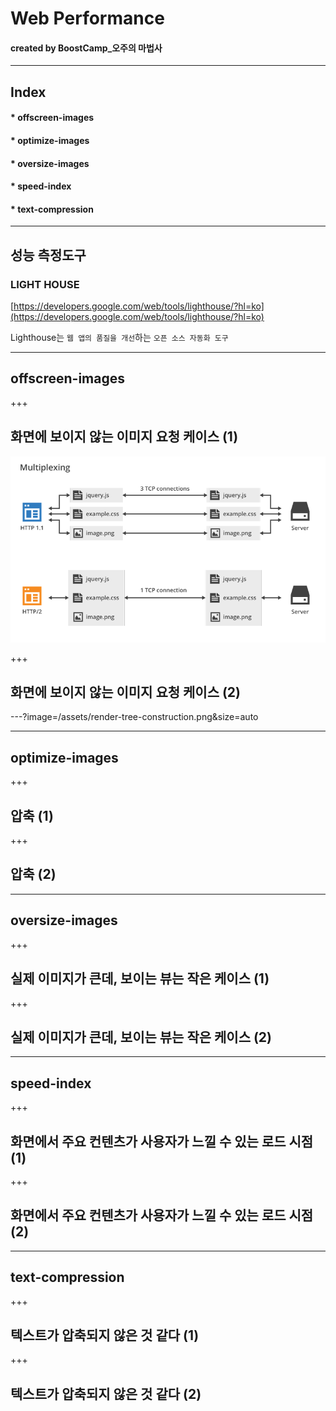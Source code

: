 # Web Performance

#### created by BoostCamp_오주의 마법사

---

## Index

#### * offscreen-images
#### * optimize-images
#### * oversize-images
#### * speed-index
#### * text-compression

---

## 성능 측정도구 
### LIGHT HOUSE
[https://developers.google.com/web/tools/lighthouse/?hl=ko](https://developers.google.com/web/tools/lighthouse/?hl=ko)  

Lighthouse는 `웹 앱의 품질을 개선`하는 `오픈 소스 자동화 도구`

---

## offscreen-images

+++

## 화면에 보이지 않는 이미지 요청 케이스 (1)
![HTTP1-HTTP2](https://github.com/euntak/TIL/blob/master/assets/http1-http2.png)

+++

## 화면에 보이지 않는 이미지 요청 케이스 (2)

---?image=/assets/render-tree-construction.png&size=auto

---

## optimize-images

+++

## 압축 (1)

+++

## 압축 (2)

---

## oversize-images

+++

## 실제 이미지가 큰데, 보이는 뷰는 작은 케이스 (1)

+++

## 실제 이미지가 큰데, 보이는 뷰는 작은 케이스 (2)

---

## speed-index

+++

## 화면에서 주요 컨텐츠가 사용자가 느낄 수 있는 로드 시점 (1)

+++

## 화면에서 주요 컨텐츠가 사용자가 느낄 수 있는 로드 시점 (2)

---

## text-compression

+++

## 텍스트가 압축되지 않은 것 같다 (1)

+++

## 텍스트가 압축되지 않은 것 같다 (2)